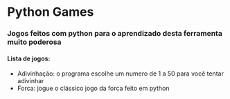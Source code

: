 # Python Games
###  Jogos feitos com python para o aprendizado desta ferramenta muito poderosa

#### Lista de jogos:

 - Adivinhação: o programa escolhe um numero de 1 a 50 para você tentar adivinhar
 - Forca: jogue o clássico jogo da forca feito em python 
